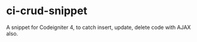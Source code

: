 # ci-crud-snippet
A snippet for Codeigniter 4, to catch insert, update, delete code with AJAX also.
